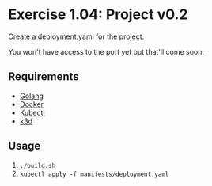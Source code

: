 # Exercise 1.04: Project v0.2

Create a deployment.yaml for the project.

You won't have access to the port yet but that'll come soon.

## Requirements

- [Golang](https://go.dev/doc/install)
- [Docker](https://docs.docker.com/engine/install/)
- [Kubectl](https://kubernetes.io/docs/reference/kubectl/)
- [k3d](https://github.com/rancher/k3d#get)

## Usage
1. `./build.sh`
2. `kubectl apply -f manifests/deployment.yaml`
